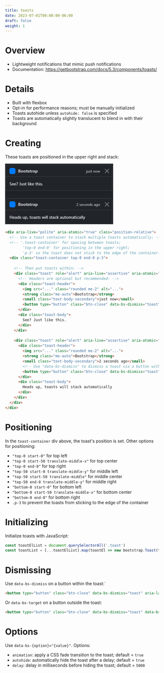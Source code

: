 ```yaml
---
title: toasts
date: 2023-07-01T00:00:00-06:00
draft: false
weight: 1
---
```


# Overview
- Lightweight notifications that mimic push notifications
- Documentation: https://getbootstrap.com/docs/5.3/components/toasts/

# Details
- Built with flexbox
- Opt-in for performance reasons; must be manually initialized
- Toasts autohide unless `autohide: false` is specified
- Toasts are automatically slightly translucent to blend in with their background

# Creating
These toasts are positioned in the upper right and stack:

![Two toasts that stack positioned in the upper right](toasts.png)

```html
<div aria-live="polite" aria-atomic="true" class="position-relative">
  <!-- Use a toast container to stack multiple toasts automatically: -->
  <!-- '.toast-container' for spacing between toasts;
        'top-0 end-0' for positioning in the upper right;
        'p-3' so the toast does not stick to the edge of the container: -->
  <div class="toast-container top-0 end-0 p-3">

    <!-- Then put toasts within: -->
    <div class="toast" role="alert" aria-live="assertive" aria-atomic="true">
      <!-- Headers are optional but recommended: -->
      <div class="toast-header">
        <img src="..." class="rounded me-2" alt="...">
        <strong class="me-auto">Bootstrap</strong>
        <small class="text-body-secondary">just now</small>
        <button type="button" class="btn-close" data-bs-dismiss="toast" aria-label="Close"></button>
      </div>
      <div class="toast-body">
        See? Just like this.
      </div>
    </div>

    <div class="toast" role="alert" aria-live="assertive" aria-atomic="true">
      <div class="toast-header">
        <img src="..." class="rounded me-2" alt="...">
        <strong class="me-auto">Bootstrap</strong>
        <small class="text-body-secondary">2 seconds ago</small>
        <!-- Use "data-bs-dismiss" to dismiss a toast via a button within the toast: -->
        <button type="button" class="btn-close" data-bs-dismiss="toast" aria-label="Close"></button>
      </div>
      <div class="toast-body">
        Heads up, toasts will stack automatically
      </div>
    </div>
  </div>
</div>
```

# Positioning
In the `toast-container` div above, the toast's position is set.  Other options for positioning:
- `"top-0 start-0"` for top left
- `"top-0 start-50 translate-middle-x"` for top center
- `"top-0 end-0"` for top right
- `"top-50 start-0 translate-middle-y"` for middle left
- `"top-50 start-50 translate-middle"` for middle center
- `"top-50 end-0 translate-middle-y"` for middle right
- `"bottom-0 start-0"` for bottom left
- `"bottom-0 start-50 translate-middle-x"` for bottom center
- `"bottom-0 end-0"` for bottom right
- `.p-3` to prevent the toasts from sticking to the edge of the container

# Initializing
Initialize toasts with JavaScript:
```js
const toastElList = document.querySelectorAll('.toast')
const toastList = [...toastElList].map(toastEl => new bootstrap.Toast(toastEl, option))
```

# Dismissing
Use `data-bs-dismiss` on a button within the toast:`
```html
<button type="button" class="btn-close" data-bs-dismiss="toast" aria-label="Close"></button>
```

Or `data-bs-target` on a button outside the toast:
```html
<button type="button" class="btn-close" data-bs-dismiss="toast" data-bs-target="#my-toast" aria-label="Close"></button>
```

# Options
Use `data-bs-{option}="{value}"`.  Options:
- `animation`: apply a CSS fade transition to the toast; default = `true`
- `autohide`: automatically hide the toast after a delay; default = `true`
- `delay`: delay in milliseconds before hiding the toast; default = `5000`
